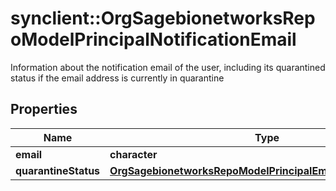 # synclient::OrgSagebionetworksRepoModelPrincipalNotificationEmail

Information about the notification email of the user, including its quarantined status if the email address is currently in quarantine

## Properties
Name | Type | Description | Notes
------------ | ------------- | ------------- | -------------
**email** | **character** |  | [optional] 
**quarantineStatus** | [**OrgSagebionetworksRepoModelPrincipalEmailQuarantineStatus**](org.sagebionetworks.repo.model.principal.EmailQuarantineStatus.md) |  | [optional] 


